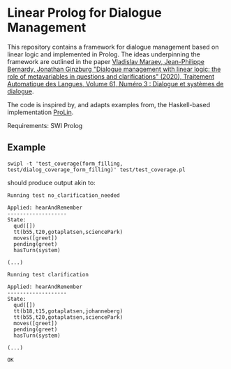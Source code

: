 # Linear Prolog for Dialogue Management

This repository contains a framework for dialogue management based on linear logic and implemented in Prolog. The ideas underpinning the framework are outlined in the paper [Vladislav Maraev, Jean-Philippe Bernardy, Jonathan Ginzburg "Dialogue management with linear logic: the role of metavariables in questions and clarifications" (2020), Traitement Automatique des Langues, Volume 61, Numéro 3 : Dialogue et systèmes de dialogue](https://aclanthology.org/2020.tal-3.3/).

The code is inspired by, and adapts examples from, the Haskell-based implementation [ProLin](https://github.com/GU-CLASP/ProLin).

Requirements: SWI Prolog

## Example
`swipl -t 'test_coverage(form_filling, test/dialog_coverage_form_filling)' test/test_coverage.pl`

should produce output akin to:

```
Running test no_clarification_needed

Applied: hearAndRemember
-------------------
State:
  qud([])
  tt(b55,t20,gotaplatsen,sciencePark)
  moves([greet])
  pending(greet)
  hasTurn(system)

(...)

Running test clarification

Applied: hearAndRemember
-------------------
State:
  qud([])
  tt(b18,t15,gotaplatsen,johanneberg)
  tt(b55,t20,gotaplatsen,sciencePark)
  moves([greet])
  pending(greet)
  hasTurn(system)

(...)

OK
```
